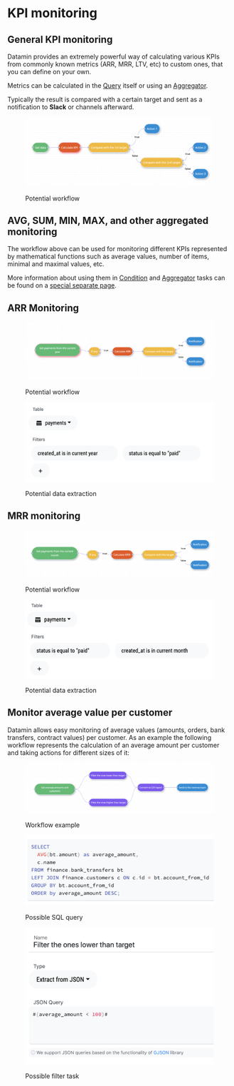 # KPI monitoring

## General KPI monitoring

Datamin provides an extremely powerful way of calculating various KPIs from commonly known metrics (ARR, MRR, LTV, etc) to custom ones, that you can define on your own.

Metrics can be calculated in the [Query](../workflows-and-actions/tasks-ip/#query) itself or using an [Aggregator](../workflows-and-actions/tasks-ip/#aggregator).

Typically the result is compared with a certain target and sent as a notification to **Slack** or channels afterward.

<figure><img src="../.gitbook/assets/Screenshot 2022-10-01 at 18.23.31.png" alt=""><figcaption><p>Potential workflow</p></figcaption></figure>

## AVG, SUM, MIN, MAX, and other aggregated monitoring

The workflow above can be used for monitoring different KPIs represented by mathematical functions such as average values, number of items, minimal and maximal values, etc.&#x20;

More information about using them in [Condition](../workflows-and-actions/tasks-ip/#condition) and [Aggregator](../workflows-and-actions/tasks-ip/#aggregator) tasks can be found on a [special separate page](../workflows-and-actions/tasks-ip/mathematical-functions.md).



## ARR Monitoring

<figure><img src="../.gitbook/assets/Screenshot 2022-10-01 at 18.12.44.png" alt=""><figcaption><p>Potential workflow</p></figcaption></figure>

<figure><img src="../.gitbook/assets/Screenshot 2022-10-01 at 18.13.09.png" alt=""><figcaption><p>Potential data extraction</p></figcaption></figure>

## MRR monitoring

<figure><img src="../.gitbook/assets/Screenshot 2022-10-01 at 18.28.29.png" alt=""><figcaption><p>Potential workflow</p></figcaption></figure>

<figure><img src="../.gitbook/assets/Screenshot 2022-10-01 at 18.28.48.png" alt=""><figcaption><p>Potential data extraction</p></figcaption></figure>

## Monitor average value per customer

Datamin allows easy monitoring of average values (amounts, orders, bank transfers, contract values) per customer. As an example the following workflow represents the calculation of an average amount per customer and taking actions for different sizes of it:

<figure><img src="../.gitbook/assets/Screenshot 2022-10-06 at 17.21.28.png" alt=""><figcaption><p>Workflow example</p></figcaption></figure>

<figure><img src="../.gitbook/assets/Screenshot 2022-10-06 at 17.22.03.png" alt=""><figcaption><p>Possible SQL query</p></figcaption></figure>

<figure><img src="../.gitbook/assets/Screenshot 2022-10-06 at 17.22.19.png" alt=""><figcaption><p>Possible filter task</p></figcaption></figure>
